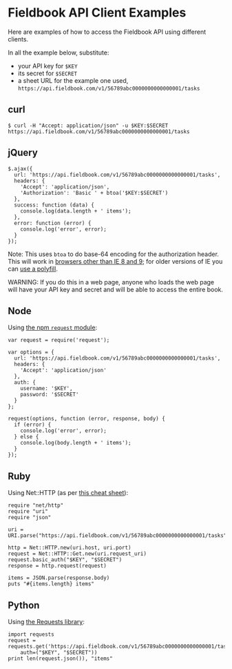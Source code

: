 Fieldbook API Client Examples
=============================

Here are examples of how to access the Fieldbook API using different clients.

In all the example below, substitute:

* your API key for `$KEY`
* its secret for `$SECRET`
* a sheet URL for the example one used, `https://api.fieldbook.com/v1/56789abc0000000000000001/tasks`

curl
----

```
$ curl -H "Accept: application/json" -u $KEY:$SECRET https://api.fieldbook.com/v1/56789abc0000000000000001/tasks
```

jQuery
------

```
$.ajax({
  url: 'https://api.fieldbook.com/v1/56789abc0000000000000001/tasks',
  headers: {
    'Accept': 'application/json',
    'Authorization': 'Basic ' + btoa('$KEY:$SECRET')
  },
  success: function (data) {
    console.log(data.length + ' items');
  },
  error: function (error) {
    console.log('error', error);
  }
});
```

Note: This uses `btoa` to do base-64 encoding for the authorization header. This will work in [browsers other than IE 8 and 9](http://caniuse.com/#search=btoa); for older versions of IE you can [use a polyfill](https://github.com/davidchambers/Base64.js).

WARNING: If you do this in a web page, anyone who loads the web page will have your API key and secret and will be able to access the entire book.

Node
----

Using [the npm `request` module](https://github.com/request/request):

```
var request = require('request');

var options = {
  url: 'https://api.fieldbook.com/v1/56789abc0000000000000001/tasks',
  headers: {
    'Accept': 'application/json'
  },
  auth: {
    username: '$KEY',
    password: '$SECRET'
  }
};

request(options, function (error, response, body) {
  if (error) {
    console.log('error', error);
  } else {
    console.log(body.length + ' items');
  }
});
```

Ruby
----

Using Net::HTTP (as per [this cheat sheet](http://www.rubyinside.com/nethttp-cheat-sheet-2940.html)):

```
require "net/http"
require "uri"
require "json"

uri = URI.parse("https://api.fieldbook.com/v1/56789abc0000000000000001/tasks")

http = Net::HTTP.new(uri.host, uri.port)
request = Net::HTTP::Get.new(uri.request_uri)
request.basic_auth("$KEY", "$SECRET")
response = http.request(request)

items = JSON.parse(response.body)
puts "#{items.length} items"
```

Python
------

Using [the Requests library](http://docs.python-requests.org/en/latest/):

```
import requests
request = requests.get('https://api.fieldbook.com/v1/56789abc0000000000000001/tasks',
    auth=("$KEY", "$SECRET"))
print len(request.json()), "items"
```
